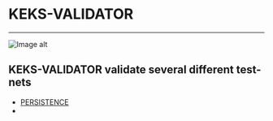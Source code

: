 # KEKS-VALIDATOR

____

![Image alt](https://github.com/exorcistcofe/logo-keks-validator/blob/main/Изображение%20JPEG-48C0-9C85-B8-0.jpeg)

## KEKS-VALIDATOR validate several different test-nets 

- [PERSISTENCE](https://www.mintscan.io/persistence-testnet/validators/persistencevaloper1xl0g3krmunjpxfytzemr2nfyr9flmvjnxzfecc)
- 

